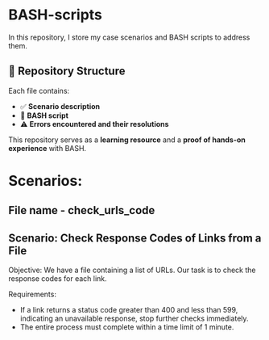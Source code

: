 # BASH-scripts

In this repository, I store my case scenarios and BASH scripts to address them.  

## 📂 Repository Structure 

Each file contains:  
  - ✅ **Scenario description**
  - 📜 **BASH script**
  - ⚠️ **Errors encountered and their resolutions**  

This repository serves as a **learning resource** and a **proof of hands-on experience** with BASH.

# Scenarios:
## File name - check_urls_code
## Scenario: Check Response Codes of Links from a File

Objective: We have a file containing a list of URLs. Our task is to check the response codes for each link.

Requirements:
- If a link returns a status code greater than 400 and less than 599, indicating an unavailable response, stop further checks immediately.
- The entire process must complete within a time limit of 1 minute.
